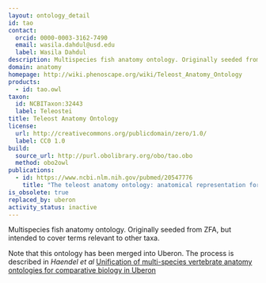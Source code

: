 ```yaml
---
layout: ontology_detail
id: tao
contact:
  orcid: 0000-0003-3162-7490
  email: wasila.dahdul@usd.edu
  label: Wasila Dahdul
description: Multispecies fish anatomy ontology. Originally seeded from ZFA, but intended to cover terms relevant to other taxa
domain: anatomy
homepage: http://wiki.phenoscape.org/wiki/Teleost_Anatomy_Ontology
products:
  - id: tao.owl
taxon:
  id: NCBITaxon:32443
  label: Teleostei
title: Teleost Anatomy Ontology
license:
  url: http://creativecommons.org/publicdomain/zero/1.0/
  label: CC0 1.0
build:
  source_url: http://purl.obolibrary.org/obo/tao.obo
  method: obo2owl
publications:
  - id: https://www.ncbi.nlm.nih.gov/pubmed/20547776
    title: "The teleost anatomy ontology: anatomical representation for the genomics age"
is_obsolete: true
replaced_by: uberon
activity_status: inactive
---
```


Multispecies fish anatomy ontology. Originally seeded from ZFA, but intended to cover terms relevant to other taxa.

Note that this ontology has been merged into Uberon. The process is described in _Haendel et al_ [Unification of multi-species vertebrate anatomy ontologies for comparative biology in Uberon](http://www.ncbi.nlm.nih.gov/pubmed/25009735)
